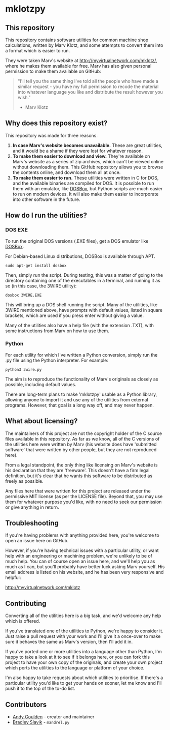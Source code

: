 # mklotzpy

## This repository

This repository contains software utilities for common machine shop calculations, written by Marv Klotz, and some attempts to convert them into a format which is easier to run.

They were taken Marv's website at <http://myvirtualnetwork.com/mklotz/>, where he makes them available for free. Marv has also given personal permission to make them available on GitHub:

> "I'll tell you the same thing I've told all the people who have made a similar request - you have my full permission to recode the material into whatever language you like and distribute the result however you wish."
>
> - Marv Klotz

## Why does this repository exist?

This repository was made for three reasons.

1. **In case Marv's website becomes unavailable.** These are great utilities, and it would be a shame if they were lost for whatever reason.
1. **To make them easier to download and view.** They're available on Marv's website as a series of zip archives, which can't be viewed online without downloading them. This GitHub repository allows you to browse the contents online, and download them all at once.
1. **To make them easier to run.** These utilities were written in C for DOS, and the available binaries are compiled for DOS. It is possible to run them with an emulator, like [DOSBox](https://www.dosbox.com/), but Python scripts are much easier to run on modern devices. It will also make them easier to incorporate into other software in the future.

## How do I run the utilities?

### DOS EXE

To run the original DOS versions (.EXE files), get a DOS emulator like [DOSBox](https://www.dosbox.com/).

For Debian-based Linux distributions, DOSBox is available through APT.

`sudo apt-get install dosbox`

Then, simply run the script. During testing, this was a matter of going to the directory containing one of the executables in a terminal, and running it as so (in this case, the 3WIRE utility):

`dosbox 3WIRE.EXE`

This will bring up a DOS shell running the script. Many of the utilities, like 3WIRE mentioned above, have prompts with default values, listed in square brackets, which are used if you press enter without giving a value.

Many of the utilities also have a help file (with the extension .TXT), with some instructions from Marv on how to use them.

### Python

For each utility for which I've written a Python conversion, simply run the .py file using the Python interpreter. For example:

`python3 3wire.py`

The aim is to reproduce the functionality of Marv's originals as closely as possible, including default values.

There are long-term plans to make 'mklotzpy' usable as a Python library, allowing anyone to import it and use any of the utilities from external programs. However, that goal is a long way off, and may never happen.

## What about licensing?

The maintainers of this project are not the copyright holder of the C source files available in this repository. As far as we know, all of the C versions of the utilities here were written by Marv (his website does have 'submitted software' that were written by other people, but they are not reproduced here). 

From a legal standpoint, the only thing like licensing on Marv's website is his declaration that they are 'freeware'. This doesn't have a firm legal definition, but it's clear that he wants this software to be distributed as freely as possible.

Any files here that were written for this project are released under the permissive MIT license (as per the LICENSE file). Beyond that, you may use them for whatever purpose you'd like, with no need to seek our permission or give anything in return.

## Troubleshooting

If you're having problems with anything provided here, you're welcome to open an issue here on GitHub.

However, if you're having technical issues with a particular utility, or want help with an engineering or machining problem, we're unlikely to be of much help. You can of course open an issue here, and we'll help you as much as I can, but you'll probably have better luck asking Marv yourself. His email address is listed on his website, and he has been very responsive and helpful:

http://myvirtualnetwork.com/mklotz

## Contributing

Converting all of the utilities here is a big task, and we'd welcome any help which is offered.

If you've translated one of the utilities to Python, we're happy to consider it. Just raise a pull request with your work and I'll give it a once-over to make sure it behaves the same as Marv's version, then I'll add it in.

If you've ported one or more utilities into a language other than Python, I'm happy to take a look at it to see if it belongs here, or you can fork this project to have your own copy of the originals, and create your own project which ports the utilities to the language or platform of your choice.

I'm also happy to take requests about which utilities to prioritise. If there's a particular utility you'd like to get your hands on sooner, let me know and I'll push it to the top of the to-do list.

## Contributors

* [Andy Goulden](https://github.com/andygoulden) - creator and maintainer
* [Bradley Slavik](https://github.com/BradleySlavik) - `mandrel.py`
